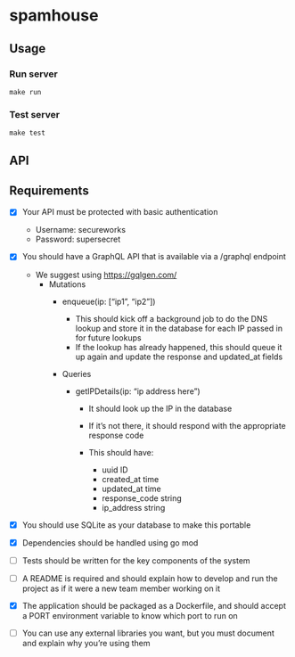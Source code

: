 # spamhouse

## Usage

### Run server

`make run`

### Test server

`make test`


## API


## Requirements

- [X] Your API must be protected with basic authentication
  - Username: secureworks
  - Password: supersecret
- [X] You should have a GraphQL API that is available via a /graphql endpoint
  - We suggest using https://gqlgen.com/
    - Mutations
      - enqueue(ip: [“ip1”, “ip2”])
        - This should kick off a background job to do the DNS lookup and store it in the database for each IP passed in for future lookups
        - If the lookup has already happened, this should queue it up again and update the response and updated_at fields

      - Queries
        - getIPDetails(ip: “ip address here”)
          - It should look up the IP in the database
          - If it’s not there, it should respond with the appropriate response code

          - This should have:
            - uuid ID
            - created_at time
            - updated_at time
            - response_code string
            - ip_address string

- [X] You should use SQLite as your database to make this portable
- [X] Dependencies should be handled using go mod
- [ ] Tests should be written for the key components of the system
- [ ] A README is required and should explain how to develop and run the project as if it
were a new team member working on it
- [X] The application should be packaged as a Dockerfile, and should accept a PORT
environment variable to know which port to run on
- [ ] You can use any external libraries you want, but you must document and explain why
you’re using them
